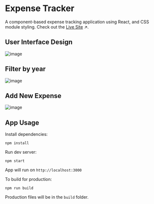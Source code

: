 # Expense Tracker
A component-based expense tracking application using React, and CSS module styling. Check out the [Live Site](cosmic-chebakia-644d50.netlify.app) ↗️.

## User Interface Design
![image](https://github.com/sidneyshafer/expense-tracker/assets/66838571/62b1c52b-419c-4753-a021-e4811362c116)

## Filter by year
![image](https://github.com/sidneyshafer/expense-tracker/assets/66838571/2a5775bd-1376-44c8-9a31-2bb4b8e14d21)

## Add New Expense
![image](https://github.com/sidneyshafer/expense-tracker/assets/66838571/96879b6a-d9d2-441b-8508-36f4eae14893)

## App Usage
Install dependencies:
```
npm install
```
Run dev server:
```
npm start
```
App will run on `http://localhost:3000`

To build for production:
```
npm run build
```
Production files will be in the `build` folder.
